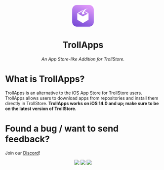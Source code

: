 <p align="center">
    <img src="./assets/TrollAppsIcon.png" alt="Logo" width="70" height="70"></img>
</p>


<h1 align="center">TrollApps</h1>
<h6 align="center">An App Store-like Addition for TrollStore.</h6>

# What is TrollApps?
TrollApps is an alternative to the iOS App Store for TrollStore users. TrollApps allows users to download apps from repositories and install them directly in TrollStore. **TrollApps works on iOS 14.0 and up; make sure to be on the latest version of TrollStore.**

# Found a bug / want to send feedback? 
<p>Join our <a href="https://discord.gg/PrF6XqpGgX">Discord</a>!</p>

<p align="center">
    <img width=256 height=auto src="https://raw.githubusercontent.com/TheResonanceTeam/TrollApps/main/assets/Screenshot-1.png"></img>
    <img width=256 height=auto src="https://raw.githubusercontent.com/TheResonanceTeam/TrollApps/main/assets/Screenshot-2.png"></img>
    <img width=256 height=auto src="https://raw.githubusercontent.com/TheResonanceTeam/TrollApps/main/assets/Screenshot-3.png"></img>
</p>
